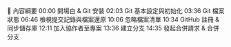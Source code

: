 🔹 內容綱要
00:00 開場白 & Git 安裝
02:03 Git 基本設定與初始化
03:36 Git 檔案狀態
06:46 檢視提交記錄與檔案還原
10:06 忽略檔案清單
10:34 GitHub 註冊 & 同步儲存庫
12:11 加入協作者至專案
13:36 建立分支
14:35 發起合併請求 & 合併分支 
